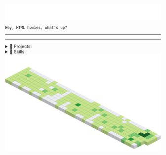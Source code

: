 <div align="center">

<img src="svg/mind.svg">

</div>

```html
Hey, HTML homies, what’s up?
```

---

<!-- <details>
<summary>🍪 SKILLS:</summary>


![React](https://img.shields.io/badge/React-61DAFB?style=for-the-badge&logo=react&logoColor=black)
![Parallax.js](https://img.shields.io/badge/Parallax.js-1E90FF?style=for-the-badge&logo=javascript&logoColor=white)
![Typed.js](https://img.shields.io/badge/Typed.js-00BFFF?style=for-the-badge&logo=javascript&logoColor=white)
![Chart.js](https://img.shields.io/badge/Chart.js-FF6384?style=for-the-badge&logo=chartdotjs&logoColor=white)
![Leaflet.js](https://img.shields.io/badge/Leaflet.js-199900?style=for-the-badge&logo=leaflet&logoColor=white)
![Tailwind CSS](https://img.shields.io/badge/Tailwind_CSS-38B2AC?style=for-the-badge&logo=tailwind-css&logoColor=white)
![Bootstrap](https://img.shields.io/badge/Bootstrap-7952B3?style=for-the-badge&logo=bootstrap&logoColor=white)
![Sass](https://img.shields.io/badge/Sass-CC6699?style=for-the-badge&logo=sass&logoColor=white)

</details> -->

---

<!-- =================================================== Projects =================================================== -->
<details>
    <summary>📂 Projects:</summary>

# Projects

| Project 1                                                                                                                                                                                          | Project 2                                                                                                                                                                      |
| -------------------------------------------------------------------------------------------------------------------------------------------------------------------------------------------------- | ------------------------------------------------------------------------------------------------------------------------------------------------------------------------------ |
| [![Readme Card](https://github-readme-stats.vercel.app/api/pin/?username=jasurhaydarovcode&repo=Mobile-UI-screens&theme=ambient_gradient)](https://github.com/jasurhaydarovcode/Mobile-UI-screens) | [![Readme Card](https://github-readme-stats.vercel.app/api/pin/?username=jasurhaydarovcode&repo=bookers&theme=ambient_gradient)](https://github.com/jasurhaydarovcode/bookers) |

| Project 3                                                                                                                                                                        | Project 4                                                                                                                                                                      |
| -------------------------------------------------------------------------------------------------------------------------------------------------------------------------------- | ------------------------------------------------------------------------------------------------------------------------------------------------------------------------------ |
| [![Readme Card](https://github-readme-stats.vercel.app/api/pin/?username=jasurhaydarovcode&repo=olcha.uz&theme=ambient_gradient)](https://github.com/jasurhaydarovcode/olcha.uz) | [![Readme Card](https://github-readme-stats.vercel.app/api/pin/?username=jasurhaydarovcode&repo=Zlatmax&theme=ambient_gradient)](https://github.com/jasurhaydarovcode/Zlatmax) |

</details>

<details>
    <summary>🗽 Skills:</summary>

# Skills

<div align="center">

[![My Skills](https://skillicons.dev/icons?i=html,css,js,react,vite,next,git,github)]()

[![My Skills](https://skillicons.dev/icons?i=pug,sass,tailwind,bootstrap,gulp,typescript)]()

[![My Skills](https://skillicons.dev/icons?i=svg,md,netlify,vercel)]()

[![My Skills](https://skillicons.dev/icons?i=npm,yarn,pnpm,bun)]()

</div>

</details>


<img src="./svg/CatsJuice.svg">
